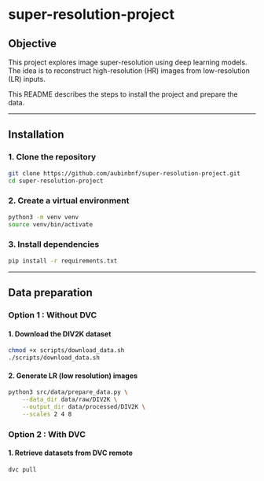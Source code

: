 # super-resolution-project

## Objective
This project explores image super-resolution using deep learning models.
The idea is to reconstruct high-resolution (HR) images from low-resolution (LR) inputs.

This README describes the steps to install the project and prepare the data.

---

## Installation
### 1. Clone the repository
```bash
git clone https://github.com/aubinbnf/super-resolution-project.git
cd super-resolution-project
```

### 2. Create a virtual environment
```bash
python3 -m venv venv
source venv/bin/activate
```

### 3. Install dependencies
```bash
pip install -r requirements.txt
```

---

## Data preparation

### Option 1 : Without DVC

#### 1. Download the DIV2K dataset
```bash
chmod +x scripts/download_data.sh
./scripts/download_data.sh
```

#### 2. Generate LR (low resolution) images
```bash
python3 src/data/prepare_data.py \
    --data_dir data/raw/DIV2K \
    --output_dir data/processed/DIV2K \
    --scales 2 4 8
```

### Option 2 : With DVC

#### 1. Retrieve datasets from DVC remote
```bash
dvc pull
```
